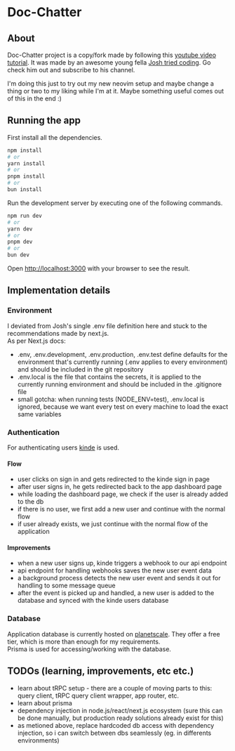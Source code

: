 # Doc-Chatter

## About

Doc-Chatter project is a copy/fork made by following this [youtube video tutorial](https://youtu.be/ucX2zXAZ1I0). It was made by an awesome young fella [Josh tried coding](https://www.youtube.com/@joshtriedcoding). Go check him out and subscribe to his channel.

I'm doing this just to try out my new neovim setup and maybe change a thing or two to my liking while I'm at it. Maybe something useful comes out of this in the end :)

## Running the app

First install all the dependencies.

```bash
npm install
# or
yarn install
# or
pnpm install
# or
bun install
```

Run the development server by executing one of the following commands.

```bash
npm run dev
# or
yarn dev
# or
pnpm dev
# or
bun dev
```

Open [http://localhost:3000](http://localhost:3000) with your browser to see the result.

## Implementation details

### Environment

I deviated from Josh's single .env file definition here and stuck to the recommendations made by next.js.\
As per Next.js docs:

- .env, .env.development, .env.production, .env.test define defaults for the environment that's currently running (.env applies to every environment) and should be included in the git repository
- .env.local is the file that contains the secrets, it is applied to the currently running environment and should be included in the .gitignore file
- small gotcha: when running tests (NODE_ENV=test), .env.local is ignored, because we want every test on every machine to load the exact same variables

### Authentication

For authenticating users [kinde](https://kinde.com) is used.

#### Flow

- user clicks on sign in and gets redirected to the kinde sign in page
- after user signs in, he gets redirected back to the app dashboard page
- while loading the dashboard page, we check if the user is already added to the db
- if there is no user, we first add a new user and continue with the normal flow
- if user already exists, we just continue with the normal flow of the application

#### Improvements

- when a new user signs up, kinde triggers a webhook to our api endpoint
- api endpoint for handling webhooks saves the new user event data
- a background process detects the new user event and sends it out for handling to some message queue
- after the event is picked up and handled, a new user is added to the database and synced with the kinde users database

### Database

Application database is currently hosted on [planetscale](https://app.planetscale.com). They offer a free tier, which is more than enough for my requirements.\
Prisma is used for accessing/working with the database.

## TODOs (learning, improvements, etc etc.)

- learn about tRPC setup - there are a couple of moving parts to this: query client, tRPC query client wrapper, app router, etc.
- learn about prisma
- dependency injection in node.js/react/next.js ecosystem (sure this can be done manually, but production ready solutions already exist for this)
- as metioned above, replace hardcoded db access with dependency injection, so i can switch between dbs seamlessly (eg. in differents environments)
